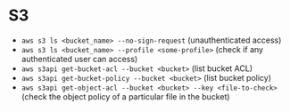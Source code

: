 # S3

- `aws s3 ls <bucket_name> --no-sign-request` (unauthenticated access)
- `aws s3 ls <bucket_name> --profile <some-profile>` (check if any authenticated user can access)
- `aws s3api get-bucket-acl --bucket <bucket>` (list bucket ACL)
- `aws s3api get-bucket-policy --bucket <bucket>` (list bucket policy)
- `aws s3api get-object-acl --bucket <bucket> --key <file-to-check>` (check the object policy of a particular file in the bucket)